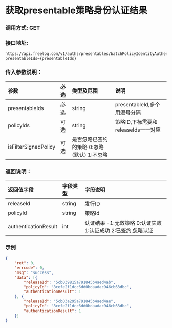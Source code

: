 # 获取presentable策略身份认证结果

### 调用方式: GET

### 接口地址:

```
https://api.freelog.com/v1/auths/presentables/batchPolicyIdentityAuthentication?presentableIds={presentableIds}
```

### 传入参数说明：

| 参数 | 必选 | 类型及范围 | 说明 |
| :--- | :--- | :--- | :--- |
| presentableIds | 必选 | string | presentableId,多个用逗号分隔 |
| policyIds | 可选 | string | 策略ID,下标需要和releaseIds一一对应 |
| isFilterSignedPolicy | 可选 | 是否忽略已签约的策略 0:忽略(默认) 1:不忽略 |

### 返回说明：

| 返回值字段 | 字段类型 | 字段说明 |
| :--- | :--- | :--- |
| releaseId | string | 发行ID|
| policyId | string | 策略Id|
| authenticationResult | int | 认证结果 -1:无效策略 0:认证失败 1:认证成功 2:已签约,忽略认证 |

### 示例

```json
{
	"ret": 0,
	"errcode": 0,
	"msg": "success",
	"data": [{
		"releaseId": "5cb039815a791845b4aed4ab",
		"policyId": "8cefe2f1dcc6dd0bdaadac946cb63dbc",
		"authenticationResult": 1
	}, {
		"releaseId": "5cb03a295a791845b4aed4ae",
		"policyId": "8cefe2f1dcc6dd0bdaadac946cb63dbc",
		"authenticationResult": 1
	}]
}
```
